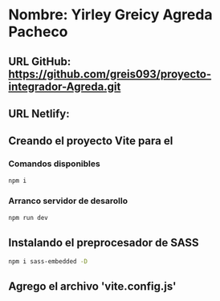 # Nombre: Yirley Greicy Agreda Pacheco

## URL GitHub: https://github.com/greis093/proyecto-integrador-Agreda.git

## URL Netlify:

## Creando el proyecto Vite para el

### Comandos disponibles

```sh
npm i
```

### Arranco servidor de desarollo

```sh
npm run dev
```

## Instalando el preprocesador de SASS

```sh
npm i sass-embedded -D
```

## Agrego el archivo 'vite.config.js'
